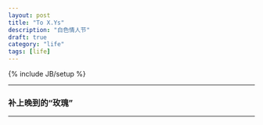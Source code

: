 ```yaml
---
layout: post
title: "To X.Ys"
description: "白色情人节"
draft: true
category: "life"
tags: [life]
---
```


{% include JB/setup %}

---

### 补上晚到的“玫瑰”

<!-- background music cyx-yg -->
<!-- <a href="#" onClick="musicPaused()">停止</a> -->
<!-- <script type="text/javascript"> -->
<!-- function musicPaused() { -->
<!-- var music = document.getElementById("clickSound"); -->
<!-- music.pause(); -->
<!-- } -->
<!-- </script> -->
<!-- <audio id="clickSound" autoplay="autoplay" loop="loop"> -->
<!-- <source src="/assets/cyx-yg.mp3"> -->
<!-- </audio> -->

<!-- pic rose -->
<!-- <p align="left" style="text-align: center;"><img src="http://namepk.sinaapp.com/blog/3d_flower.gif" alt=""><br></p> -->

<!-- js rose -->
<canvas id="c"></canvas>
<script>
var b = document.body;
var c = document.getElementsByTagName('canvas')[0];
var a = c.getContext('2d');
document.body.clientWidth;
</script>
<script>
// start of submission //
with(m=Math)C=cos,S=sin,P=pow,R=random;c.width=c.height=f=500;h=-250;function p(a,b,c){if(c>60)return[S(a*7)*(13+5/(.2+P(b*4,4)))-S(b)*50,b*f+50,625+C(a*7)*(13+5/(.2+P(b*4,4)))+b*400,a*1-b/2,a];A=a*2-1;B=b*2-1;if(A*A+B*B<1){if(c>37){n=(j=c&1)?6:4;o=.5/(a+.01)+C(b*125)*3-a*300;w=b*h;return[o*C(n)+w*S(n)+j*610-390,o*S(n)-w*C(n)+550-j*350,1180+C(B+A)*99-j*300,.4-a*.1+P(1-B*B,-h*6)*.15-a*b*.4+C(a+b)/5+P(C((o*(a+1)+(B>0?w:-w))/25),30)*.1*(1-B*B),o/1e3+.7-o*w*3e-6]}if(c>32){c=c*1.16-.15;o=a*45-20;w=b*b*h;z=o*S(c)+w*C(c)+620;return[o*C(c)-w*S(c),28+C(B*.5)*99-b*b*b*60-z/2-h,z,(b*b*.3+P((1-(A*A)),7)*.15+.3)*b,b*.7]}o=A*(2-b)*(80-c*2);w=99-C(A)*120-C(b)*(-h-c*4.9)+C(P(1-b,7))*50+c*2;z=o*S(c)+w*C(c)+700;return[o*C(c)-w*S(c),B*99-C(P(b, 7))*50-c/3-z/1.35+450,z,(1-b/1.2)*.9+a*.1, P((1-b),20)/4+.05]}}setInterval('for(i=0;i<1e4;i++)if(s=p(R(),R(),i%46/.74)){z=s[2];x=~~(s[0]*f/z-h);y=~~(s[1]*f/z-h);if(!m[q=y*f+x]|m[q]>z)m[q]=z,a.fillStyle="rgb("+~(s[3]*h)+","+~(s[4]*h)+","+~(s[3]*s[3]*-80)+")",a.fillRect(x,y,1,1)}',0)
// end of submission //
</script>

<!-- <canvas id="c" height="256"></canvas> -->
<!-- <script> -->
<!-- 	var b = document.body; -->
<!-- 	var c = document.getElementsByTagName('canvas')[0]; -->
<!-- 	var a = c.getContext('2d'); -->
<!-- 	document.body.clientWidth; // fix bug in webkit: http://qfox.nl/weblog/218 -->
<!-- </script> -->
<!-- <script> -->
<!-- // start of submission // -->
<!-- with(m=Math)C=cos,S=sin,P=pow;O=a.getImageData(0,0,c.height=f=W=256,f);U=O.data;D={};F=[];function J(p){p[5]=Q=0;for(j=3;j--;)if(!D[Q=(p[j]>>=2)+Q*f])D[Q]=F.push(p)}setInterval(function(){for(i=1e3;i--;){c=i%42*1.35;H=T;T=m.random();A=H*2-1;B=T*2-1;J([S(H*7)*(o=13+5/(.2+P(T*4,4)))-T*50,T*550+500,(l=C(H*7))*o,(G=l/7+.5)-T/4,G]);if(A*A+B*B<1)if(c>32){J([(o=.5/(H+.01)-H*300)*C(n=(j=c&1)?6:4)+(w=T*-f)*S(n)+j*630-390,o*S(n)-w*C(n)+999-j*350,C(B+A)*99-j*50,(P(l=1-B*B,f*6)+C(H+T)+P(C((o*H+o+(B>0?w:-w))/25),30)*l-H+2)/5,o/1e3+.7-o*w/3e5]);J([(o=H*45-20)*C(l=c/.86)+(w=T*T)*f*S(l),C(B/2)*99-w*T*60+436,o*S(l)-w*f*C(l),w*.3+.3,T*.7])}else J([(o=A*(2-T)*(80-c*2))*C(c)-(w=99-C(A)*120-C(T)*(f-c*5)+C(P(1-T,7))*50+c*2)*S(c),(B*2-C(P(T,7))+9)*50,o*S(c)+w*C(c),1-T*.7,P(1-T,9)/4])}for(i=0;i<f*f;m[i++]=f)for(l=4;l--;)U[i*4+l]=255;for(c=C(W),s=S(W),j=F.length;j--;){k=F[j],x=k[0]*c+k[2]*s+99,z=k[0]*s-k[2]*c,y=k[1]-z*.4<<8;for(i=3;i--;)if(z<m[p=y-~x+[0,1,f][i]])for(m[p]=z,l=3;l--;)U[p*4+l]=k[l+3]*f}a.putImageData(O,0,0);W+=.03},T=0) -->
<!-- // end of submission // -->
<!-- </script> -->

<!-- <\!-- js lovepic -\-> -->
<!-- <html><head> -->
<!-- 	<meta charset="utf-8"> -->
<!-- </head> -->
<!-- <body marginwidth="0" marginheight="0"> -->
<!-- 	<canvas id="c" width="1280" height="649"></canvas> -->
<!-- 	<script> -->
<!-- 		var b = document.body; -->
<!-- 		var c = document.getElementsByTagName('canvas')[0]; -->
<!-- 		var a = c.getContext('2d'); -->
<!-- 		document.body.clientWidth; // fix bug in webkit: http://qfox.nl/weblog/218 -->
<!-- 	</script> -->
<!-- 	<script> -->
<!-- // start of submission // -->
<!-- c.width=w=innerWidth;c.height=h=innerHeight;x=Math;r=x.random;u="px Times";t=255;o=m=y=0;f=30;g=[];function z(d,k,n,q){return"rgba("+[d,k,n,q]+")"}b.onmousemove=function(d){m=d.pageX;y=d.pageY};b.onclick=function(){for(l=600;l--;)v=g[l],v.x=m,v.y=y};for(l=800;l--;)v=1E5*r(),g[l]={b:v,a:v,p:0,z:.1,x:w/2,y:h/2};a.fillStyle=z(0,0,0,t);a.font=.8*w-.4*h+u;a.fillText('♥',.276*w,.93*h);i=a.getImageData(0,0,w,h).data;a.fillRect(0,0,w,h);setInterval(function(){a.fillStyle=z(0,0,0,.01);a.fillRect(0,0,w,h);for(e=g.length;e--;)p=g[e],xd=p.x-m,yd=p.y-y,distance=x.sqrt(xd*xd+yd*yd),p.a+=.5<r()?-1:1,p.b-=.05*(p.b-p.a),v=8*p.b,p.x+=x.sin(v/180*x.PI),p.y+=x.cos(v/180*x.PI),j=i[4*(~~p.x+~~p.y*w)-1],p.p!=j&&(p.z=.01),p.z+=.5>p.z?.02:0,p.x>w+f&&(p.x=-f),p.x<-f&&(p.x=w+f),p.y>h+f&&(p.y=-f),p.y<-f&&(p.y=h+f),a.fillStyle=j?z(t,0,0,p.z):z(t,t,t,p.z),p.p=j,a.font=(300>distance?distance/10:30)+u,a.fillText('❤',p.x,p.y)},30); -->
<!-- // end of submission // -->
<!-- 	</script> -->
<!-- </body> -->
<!-- </html> -->

---
